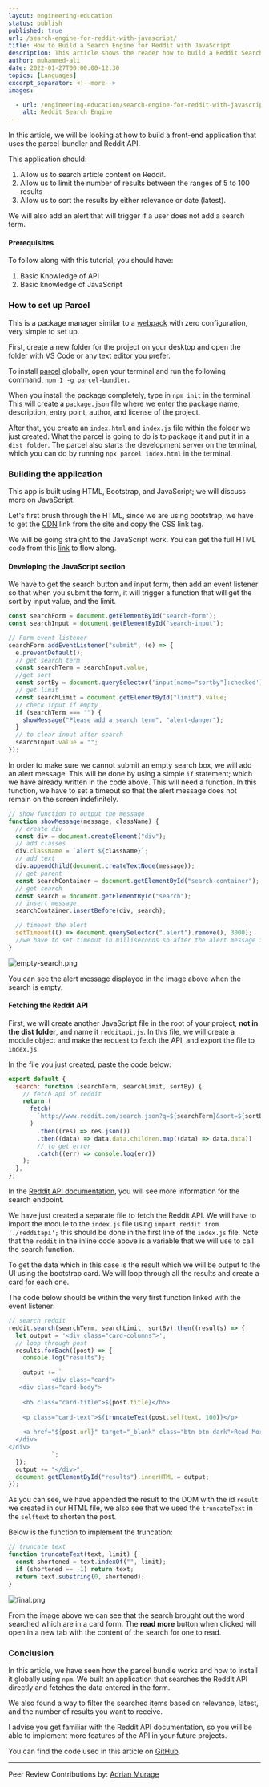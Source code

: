 ```yaml
---
layout: engineering-education
status: publish
published: true
url: /search-engine-for-reddit-with-javascript/
title: How to Build a Search Engine for Reddit with JavaScript
description: This article shows the reader how to build a Reddit Search application that uses the parcel-bundler and Reddit API.
author: muhammed-ali
date: 2022-01-27T00:00:00-12:30
topics: [Languages]
excerpt_separator: <!--more-->
images:

  - url: /engineering-education/search-engine-for-reddit-with-javascript/hero.jpg
    alt: Reddit Search Engine
---
```

In this article, we will be looking at how to build a front-end application that uses the parcel-bundler and Reddit API.
<!--more-->
This application should:
1. Allow us to search article content on Reddit.
2. Allow us to limit the number of results between the ranges of 5 to 100 results
3. Allow us to sort the results by either relevance or date (latest).

We will also add an alert that will trigger if a user does not add a search term.

#### Prerequisites
To follow along with this tutorial, you should have:
1. Basic Knowledge of API
2. Basic knowledge of JavaScript

### How to set up Parcel
This is a package manager similar to a [webpack](https://webpack.js.org/) with zero configuration, very simple to set up.

First, create a new folder for the project on your desktop and open the folder with VS Code or any text editor you prefer.

To install [parcel](https://parceljs.org/getting-started/webapp/) globally, open your terminal and run the following command, `npm I -g parcel-bundler`.

When you install the package completely, type in `npm init` in the terminal. This will create a `package.json` file where we enter the package name, description, entry point, author, and license of the project.

After that, you create an `index.html` and `index.js` file within the folder we just created. What the parcel is going to do is to package it and put it in a `dist folder`. The parcel also starts the development server on the terminal, which you can do by running `npx parcel index.html` in the terminal.

### Building the application
This app is built using HTML, Bootstrap, and JavaScript; we will discuss more on JavaScript.

Let's first brush through the HTML, since we are using bootstrap, we have to get the [CDN](https://www.bootstrapcdn.com/) link from the site and copy the CSS link tag.

We will be going straight to the JavaScript work. You can get the full HTML code from this [link](https://github.com/khabdrick/reddit-search-engine/blob/main/index.html) to flow along.

#### Developing the JavaScript section
We have to get the search button and input form, then add an event listener so that when you submit the form, it will trigger a function that will get the sort by input value, and the limit.

```js
const searchForm = document.getElementById("search-form");
const searchInput = document.getElementById("search-input");

// Form event listener
searchForm.addEventListener("submit", (e) => {
  e.preventDefault();
  // get search term
  const searchTerm = searchInput.value;
  //get sort
  const sortBy = document.querySelector('input[name="sortby"]:checked').value;
  // get limit
  const searchLimit = document.getElementById("limit").value;
  // check input if empty
  if (searchTerm === "") {
    showMessage("Please add a search term", "alert-danger");
  }
  // to clear input after search
  searchInput.value = "";
});
```

In order to make sure we cannot submit an empty search box, we will add an alert message. This will be done by using a simple `if` statement; which we have already written in the code above. This will need a function. In this function, we have to set a timeout so that the alert message does not remain on the screen indefinitely.

```js
// show function to output the message
function showMessage(message, className) {
  // create div
  const div = document.createElement("div");
  // add classes
  div.className = `alert ${className}`;
  // add text
  div.appendChild(document.createTextNode(message));
  // get parent
  const searchContainer = document.getElementById("search-container");
  // get search
  const search = document.getElementById("search");
  // insert message
  searchContainer.insertBefore(div, search);

  // timeout the alert
  setTimeout(() => document.querySelector(".alert").remove(), 3000);
  //we have to set timeout in milliseconds so after the alert message is displayed it has to clear
}
```

![empty-search.png](/engineering-education/search-engine-for-reddit-with-javascript/empty-search.png)

You can see the alert message displayed in the image above when the search is empty.

#### Fetching the Reddit API
First, we will create another JavaScript file in the root of your project, **not in the dist folder**, and name it `redditapi.js`. In this file, we will create a module object and make the request to fetch the API, and export the file to `index.js`.

In the file you just created, paste the code below:

```js
export default {
  search: function (searchTerm, searchLimit, sortBy) {
    // fetch api of reddit
    return (
      fetch(
        `http://www.reddit.com/search.json?q=${searchTerm}&sort=${sortBy}&limit=${searchLimit}`
      )
        .then((res) => res.json())
        .then((data) => data.data.children.map((data) => data.data))
        // to get error
        .catch((err) => console.log(err))
    );
  },
};
```

In the [Reddit API documentation](https://www.reddit.com/dev/api/#section_search), you will see more information for the search endpoint.

We have just created a separate file to fetch the Reddit API. We will have to import the module to the `index.js` file using `import reddit from './redditapi';` this should be done in the first line of the `index.js` file. Note that the `reddit` in the inline code above is a variable that we will use to call the search function.

To get the data which in this case is the result which we will be output to the UI using the bootstrap card. We will loop through all the results and create a card for each one.

The code below should be within the very first function linked with the event listener:

```js
// search reddit
reddit.search(searchTerm, searchLimit, sortBy).then((results) => {
  let output = '<div class="card-columns">';
  // loop through post
  results.forEach((post) => {
    console.log("results");

    output += `
            <div class="card">
   <div class="card-body">
     
    <h5 class="card-title">${post.title}</h5>
     
    <p class="card-text">${truncateText(post.selftext, 100)}</p>
     
    <a href="${post.url}" target="_blank" class="btn btn-dark">Read More</a>
  </div>
</div>
            `;
  });
  output += "</div>";
  document.getElementById("results").innerHTML = output;
});
```

As you can see, we have appended the result to the DOM with the id `result` we created in our HTML file, we also see that we used the `truncateText` in the `selftext` to shorten the post.

Below is the function to implement the truncation:

```js
// truncate text
function truncateText(text, limit) {
  const shortened = text.indexOf("", limit);
  if (shortened == -1) return text;
  return text.substring(0, shortened);
}
```

![final.png](/engineering-education/search-engine-for-reddit-with-javascript/final.png)

From the image above we can see that the search brought out the word searched which are in a card form. The **read more** button when clicked will open in a new tab with the content of the search for one to read.

### Conclusion
In this article, we have seen how the parcel bundle works and how to install it globally using `npm`. We built an application that searches the Reddit API directly and fetches the data entered in the form.

We also found a way to filter the searched items based on relevance, latest, and the number of results you want to receive.

I advise you get familiar with the Reddit API documentation, so you will be able to implement more features of the API in your future projects. 

You can find the code used in this article on [GitHub](https://github.com/khabdrick/reddit-search-engine).

---
Peer Review Contributions by: [Adrian Murage](/engineering-education/authors/adrian-murage/)

